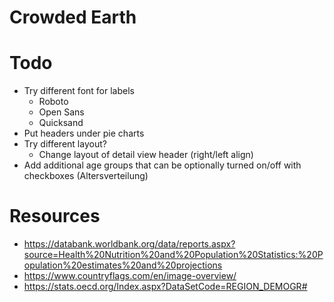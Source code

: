# Crowded Earth

# Todo
- Try different font for labels
	- Roboto
	- Open Sans
	- Quicksand
- Put headers under pie charts
- Try different layout?
	- Change layout of detail view header (right/left align)
- Add additional age groups that can be optionally turned on/off with checkboxes (Altersverteilung)

# Resources
- https://databank.worldbank.org/data/reports.aspx?source=Health%20Nutrition%20and%20Population%20Statistics:%20Population%20estimates%20and%20projections
- https://www.countryflags.com/en/image-overview/
- https://stats.oecd.org/Index.aspx?DataSetCode=REGION_DEMOGR#